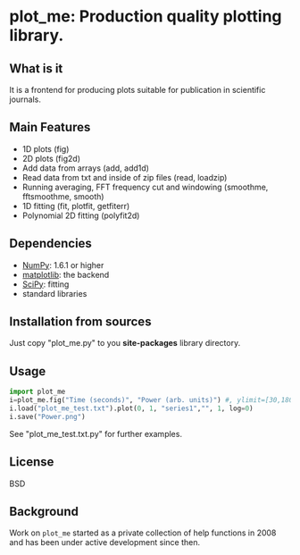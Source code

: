 plot_me: Production quality plotting library.
=======

## What is it
It is a frontend for producing plots suitable for publication in scientific journals.

## Main Features
- 1D plots (fig)
- 2D plots (fig2d)
- Add data from arrays (add, add1d)
- Read data from txt and inside of zip files (read, loadzip)
- Running averaging, FFT frequency cut and windowing (smoothme, fftsmoothme, smooth)
- 1D fitting (fit, plotfit, getfiterr)
- Polynomial 2D fitting (polyfit2d)


## Dependencies
- [NumPy](http://www.numpy.org): 1.6.1 or higher
- [matplotlib](http://matplotlib.sourceforge.net/): the backend
- [SciPy](http://www.scipy.org): fitting
- standard libraries

## Installation from sources
Just copy "plot_me.py" to you **site-packages** library directory.

## Usage
```python
import plot_me
i=plot_me.fig("Time (seconds)", "Power (arb. units)") #, ylimit=[30,180])
i.load("plot_me_test.txt").plot(0, 1, "series1","", 1, log=0)
i.save("Power.png")
```
See "plot_me_test.txt.py" for further examples.

## License
BSD

## Background
Work on ``plot_me`` started as a private collection of help functions in 2008 and
has been under active development since then.

